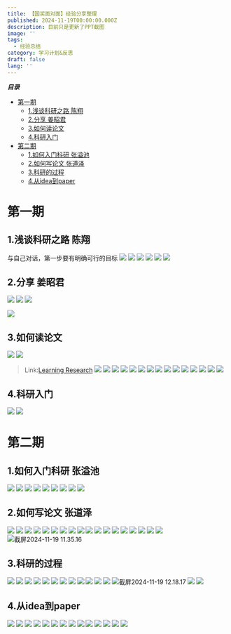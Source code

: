```yaml
---
title: 【国奖面对面】经验分享整理
published: 2024-11-19T00:00:00.000Z
description: 目前只是更新了PPT截图
image: ''
tags:
  - 经验总结
category: 学习计划&反思
draft: false
lang: ''
---
```

***目录***

<!-- toc -->

- [第一期](#%E7%AC%AC%E4%B8%80%E6%9C%9F)
  * [1.浅谈科研之路 陈翔](#1%E6%B5%85%E8%B0%88%E7%A7%91%E7%A0%94%E4%B9%8B%E8%B7%AF-%E9%99%88%E7%BF%94)
  * [2.分享 姜昭君](#2%E5%88%86%E4%BA%AB-%E5%A7%9C%E6%98%AD%E5%90%9B)
  * [3.如何读论文](#3%E5%A6%82%E4%BD%95%E8%AF%BB%E8%AE%BA%E6%96%87)
  * [4.科研入门](#4%E7%A7%91%E7%A0%94%E5%85%A5%E9%97%A8)
- [第二期](#%E7%AC%AC%E4%BA%8C%E6%9C%9F)
  * [1.如何入门科研 张溢池](#1%E5%A6%82%E4%BD%95%E5%85%A5%E9%97%A8%E7%A7%91%E7%A0%94-%E5%BC%A0%E6%BA%A2%E6%B1%A0)
  * [2.如何写论文 张道泽](#2%E5%A6%82%E4%BD%95%E5%86%99%E8%AE%BA%E6%96%87-%E5%BC%A0%E9%81%93%E6%B3%BD)
  * [3.科研的过程](#3%E7%A7%91%E7%A0%94%E7%9A%84%E8%BF%87%E7%A8%8B)
  * [4.从idea到paper](#4%E4%BB%8Eidea%E5%88%B0paper)

<!-- tocstop -->

# 第一期
## 1.浅谈科研之路 陈翔
与自己对话，第一步要有明确可行的目标
![](/media/17291747644116/17319867767312.png)
![](/media/17291747644116/17319867484858.png)
![](/media/17291747644116/17319869235839.png)
![](/media/17291747644116/17319869591108.png)
![](/media/17291747644116/17319869986871.png)
![](/media/17291747644116/17319870988013.png)

## 2.分享 姜昭君
![](/media/17291747644116/17319872036309.png)
![](/media/17291747644116/17319872361073.png)
![](/media/17291747644116/17319872680936.png)

![](/media/17291747644116/17319873227207.jpg)

## 3.如何读论文
![](/media/17291747644116/17319873624220.png)
![](/media/17291747644116/17319874054212.png)
> Link:[Learning Research](https://github.com/pengsida/learning_research)
![](/media/17291747644116/17319874323969.png)
![](/media/17291747644116/17319874599619.png)
![](/media/17291747644116/17319874983218.png)
![](/media/17291747644116/17319875176296.png)
![](/media/17291747644116/17319875339011.png)
![](/media/17291747644116/17319875500468.png)
![](/media/17291747644116/17319875763198.png)
![](/media/17291747644116/17319875918610.png)
![](/media/17291747644116/17319876205313.png)
![](/media/17291747644116/17319876466522.png)
![](/media/17291747644116/17319876683204.png)
![](/media/17291747644116/17319877062590.png)
![](/media/17291747644116/17319877479106.png)
![](/media/17291747644116/17319877685292.png)
![](/media/17291747644116/17319878257899.png)

## 4.科研入门
![](/media/17291747644116/17319882183058.png)
![](/media/17291747644116/17319883490598.png)

# 第二期
## 1.如何入门科研 张溢池
![](/media/17291747644116/17319886144120.png)
![](/media/17291747644116/17319886333864.png)
![](/media/17291747644116/17319886468082.png)
![](/media/17291747644116/17319886781859.png)
![](/media/17291747644116/17319887119773.png)
![](/media/17291747644116/17319887489031.png)
![](/media/17291747644116/17319887736908.png)
![](/media/17291747644116/17319888037396.png)
![](/media/17291747644116/17319888344365.png)
## 2.如何写论文 张道泽
![](/media/17291747644116/17319888615249.png)
![](/media/17291747644116/17319889227399.png)
![](/media/17291747644116/17319889592009.png)
![](/media/17291747644116/17319889946237.png)
![](/media/17291747644116/17319890185664.png)
![](/media/17291747644116/17319890480513.png)
![](/media/17291747644116/17319890608838.png)
![](/media/17291747644116/17319890773119.png)
![](/media/17291747644116/17319891076879.png)
![](/media/17291747644116/17319891264663.png)
![](/media/17291747644116/17319891470233.png)
![](/media/17291747644116/17319891574560.png)
![](/media/17291747644116/17319892389448.png)
![](/media/17291747644116/17319892637396.png)
![](/media/17291747644116/17319892736452.png)
![](/media/17291747644116/17319893007750.png)
![](/media/17291747644116/17319893282384.png)
![](/media/17291747644116/17319893511909.png)
![截屏2024-11-19 11.35.16](/media/17291747644116/%E6%88%AA%E5%B1%8F2024-11-19%2011.35.16.png)
## 3.科研的过程
![](/media/17291747644116/17319895873239.png)
![](/media/17291747644116/17319896148879.png)
![](/media/17291747644116/17319896380401.png)
![](/media/17291747644116/17319896648629.png)
![](/media/17291747644116/17319896952738.png)
![](/media/17291747644116/17319897100401.png)
![](/media/17291747644116/17319897328600.png)
![](/media/17291747644116/17319897615749.png)
![](/media/17291747644116/17319897841492.png)
![](/media/17291747644116/17319898100882.png)
![](/media/17291747644116/17319898703499.png)
![](/media/17291747644116/17319898421332.png)
![截屏2024-11-19 12.18.17](/media/17291747644116/%E6%88%AA%E5%B1%8F2024-11-19%2012.18.17.png)
![](/media/17291747644116/17319899409404.png)
![](/media/17291747644116/17319899534609.png)

## 4.从idea到paper 
![](/media/17291747644116/17319899926475.png)
![](/media/17291747644116/17319900153164.png)
![](/media/17291747644116/17319900329962.png)
![](/media/17291747644116/17319900599118.png)
![](/media/17291747644116/17319900890888.png)
![](/media/17291747644116/17319901065336.png)
![](/media/17291747644116/17319901387681.png)
![](/media/17291747644116/17319901697878.png)
![](/media/17291747644116/17319901938168.png)
![](/media/17291747644116/17319902111979.png)
![](/media/17291747644116/17319902374296.png)
![](/media/17291747644116/17319902731975.png)
![](/media/17291747644116/17319902830368.png)
![](/media/17291747644116/17319903026672.png)



